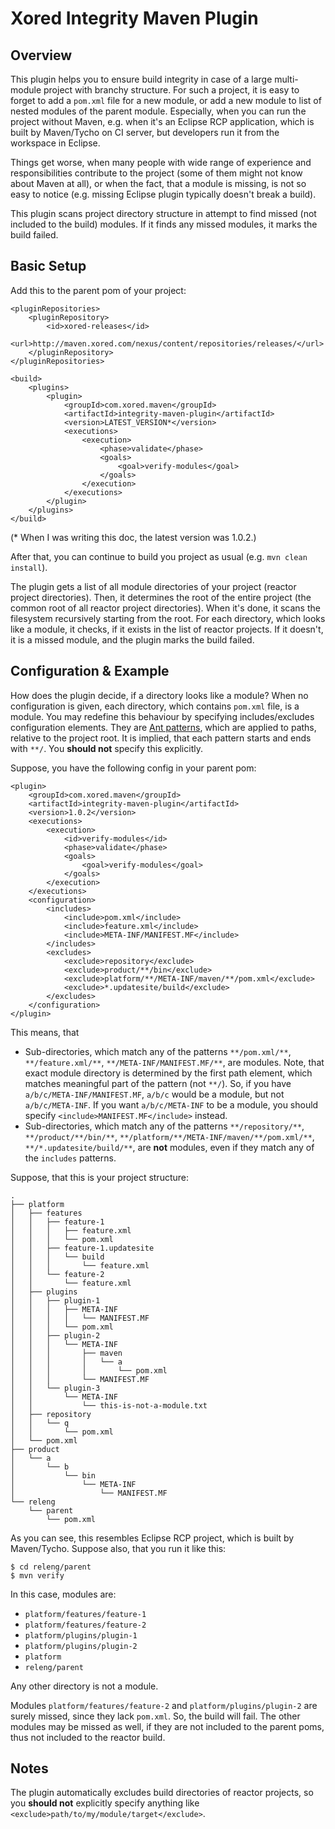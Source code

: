 Xored Integrity Maven Plugin
============================

Overview
--------

This plugin helps you to ensure build integrity in case of a large multi-module project with branchy structure.
For such a project, it is easy to forget to add a `pom.xml` file for a new module, or add a new module to list
of nested modules of the parent module. Especially, when you can run the project without Maven, e.g. when it's
an Eclipse RCP application, which is built by Maven/Tycho on CI server, but developers run it from the workspace in
Eclipse.

Things get worse, when many people with wide range of experience and responsibilities contribute to the project
(some of them might not know about Maven at all), or when the fact, that a module is missing, is not so easy to notice
(e.g. missing Eclipse plugin typically doesn't break a build).

This plugin scans project directory structure in attempt to find missed (not included to the build) modules.
If it finds any missed modules, it marks the build failed.

Basic Setup
-----------

Add this to the parent pom of your project:

    <pluginRepositories>
        <pluginRepository>
            <id>xored-releases</id>
            <url>http://maven.xored.com/nexus/content/repositories/releases/</url>
        </pluginRepository>
    </pluginRepositories>

    <build>
        <plugins>
            <plugin>
                <groupId>com.xored.maven</groupId>
                <artifactId>integrity-maven-plugin</artifactId>
                <version>LATEST_VERSION*</version>
                <executions>
                    <execution>
                        <phase>validate</phase>
                        <goals>
                            <goal>verify-modules</goal>
                        </goals>
                    </execution>
                </executions>
            </plugin>
        </plugins>
    </build>

(\* When I was writing this doc, the latest version was 1.0.2.)

After that, you can continue to build you project as usual (e.g. `mvn clean install`).

The plugin gets a list of all module directories of your project (reactor project directories). Then, it determines
the root of the entire project (the common root of all reactor project directories). When it's done, it scans the filesystem
recursively starting from the root. For each directory, which looks like a module, it checks,
if it exists in the list of reactor projects. If it doesn't, it is a missed module, and the plugin marks the build failed.

Configuration & Example
-----------------------

How does the plugin decide, if a directory looks like a module? When no configuration is given, each directory,
which contains `pom.xml` file, is a module. You may redefine this behaviour by specifying includes/excludes
configuration elements. They are [Ant patterns](http://ant.apache.org/manual/dirtasks.html#patterns), which are applied
to paths, relative to the project root. It is implied, that each pattern starts and ends with `**/`. You **should not**
specify this explicitly.

Suppose, you have the following config in your parent pom:

    <plugin>
        <groupId>com.xored.maven</groupId>
        <artifactId>integrity-maven-plugin</artifactId>
        <version>1.0.2</version>
        <executions>
            <execution>
                <id>verify-modules</id>
                <phase>validate</phase>
                <goals>
                    <goal>verify-modules</goal>
                </goals>
            </execution>
        </executions>
        <configuration>
            <includes>
                <include>pom.xml</include>
                <include>feature.xml</include>
                <include>META-INF/MANIFEST.MF</include>
            </includes>
            <excludes>
                <exclude>repository</exclude>
                <exclude>product/**/bin</exclude>
                <exclude>platform/**/META-INF/maven/**/pom.xml</exclude>
                <exclude>*.updatesite/build</exclude>
            </excludes>
        </configuration>
    </plugin>

This means, that
* Sub-directories, which match any of the patterns `**/pom.xml/**`, `**/feature.xml/**`,
  `**/META-INF/MANIFEST.MF/**`, are modules. Note, that exact module directory is determined by the first path element,
  which matches meaningful part of the pattern (not `**/`). So, if you have `a/b/c/META-INF/MANIFEST.MF`, `a/b/c` would
  be a module, but not `a/b/c/META-INF`. If you want `a/b/c/META-INF` to be a module, you should specify
  `<include>MANIFEST.MF</include>` instead.
* Sub-directories, which match any of the patterns `**/repository/**`, `**/product/**/bin/**`,
  `**/platform/**/META-INF/maven/**/pom.xml/**`, `**/*.updatesite/build/**`, are **not** modules, even if they match
  any of the `includes` patterns.

Suppose, that this is your project structure:

    .
    ├── platform
    │   ├── features
    │   │   ├── feature-1
    │   │   │   ├── feature.xml
    │   │   │   └── pom.xml
    │   │   ├── feature-1.updatesite
    │   │   │   └── build
    │   │   │       └── feature.xml
    │   │   └── feature-2
    │   │       └── feature.xml
    │   ├── plugins
    │   │   ├── plugin-1
    │   │   │   ├── META-INF
    │   │   │   │   └── MANIFEST.MF
    │   │   │   └── pom.xml
    │   │   ├── plugin-2
    │   │   │   └── META-INF
    │   │   │       ├── maven
    │   │   │       │   └── a
    │   │   │       │       └── pom.xml
    │   │   │       └── MANIFEST.MF
    │   │   └── plugin-3
    │   │       └── META-INF
    │   │           └── this-is-not-a-module.txt
    │   ├── repository
    │   │   └── q
    │   │       └── pom.xml
    │   └── pom.xml
    ├── product
    │   └── a
    │       └── b
    │           └── bin
    │               └── META-INF
    │                   └── MANIFEST.MF
    └── releng
        └── parent
            └── pom.xml

As you can see, this resembles Eclipse RCP project, which is built by Maven/Tycho. Suppose also, that you run it
like this:

    $ cd releng/parent
    $ mvn verify

In this case, modules are:
* `platform/features/feature-1`
* `platform/features/feature-2`
* `platform/plugins/plugin-1`
* `platform/plugins/plugin-2`
* `platform`
* `releng/parent`

Any other directory is not a module.

Modules `platform/features/feature-2` and `platform/plugins/plugin-2` are surely missed, since they lack `pom.xml`.
So, the build will fail. The other modules may be missed as well, if they are not included to the parent poms, thus
not included to the reactor build.

Notes
-----

The plugin automatically excludes build directories of reactor projects, so you **should not** explicitly specify
anything like `<exclude>path/to/my/module/target</exclude>`.
